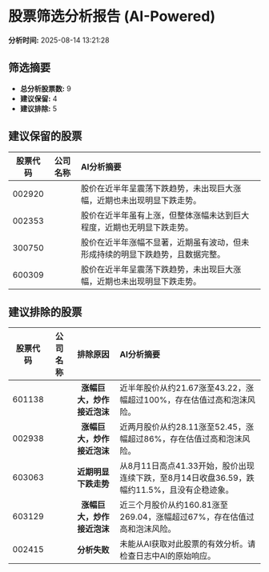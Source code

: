 # 股票筛选分析报告 (AI-Powered)

**分析时间:** 2025-08-14 13:21:28

## 筛选摘要

- **总分析股票数:** 9
- **建议保留:** 4
- **建议排除:** 5

## 建议保留的股票

| 股票代码 | 公司名称 | AI分析摘要 |
|:---:|:---:|:---|
| 002920 |  | 股价在近半年呈震荡下跌趋势，未出现巨大涨幅，近期也未出现明显下跌走势。 |
| 002353 |  | 股价在近半年虽有上涨，但整体涨幅未达到巨大程度，近期也无明显下跌走势。 |
| 300750 |  | 股价在近半年涨幅不显著，近期虽有波动，但未形成持续的明显下跌趋势，且数据完整。 |
| 600309 |  | 股价在近半年呈震荡下跌趋势，未出现巨大涨幅，近期也未出现明显下跌走势。 |

## 建议排除的股票

| 股票代码 | 公司名称 | 排除原因 | AI分析摘要 |
|:---:|:---:|:---:|:---|
| 601138 |  | **涨幅巨大，炒作接近泡沫** | 近半年股价从约21.67涨至43.22，涨幅超过100%，存在估值过高和泡沫风险。 |
| 002938 |  | **涨幅巨大，炒作接近泡沫** | 近两月股价从约28.11涨至52.45，涨幅超过86%，存在估值过高和泡沫风险。 |
| 603063 |  | **近期明显下跌走势** | 从8月11日高点41.33开始，股价出现连续下跌，至8月14日收盘36.59，跌幅约11.5%，且没有企稳迹象。 |
| 603129 |  | **涨幅巨大，炒作接近泡沫** | 近三个月股价从约160.81涨至269.04，涨幅超过67%，存在估值过高和泡沫风险。 |
| 002415 |  | **分析失败** | 未能从AI获取对此股票的有效分析。请检查日志中AI的原始响应。 |
